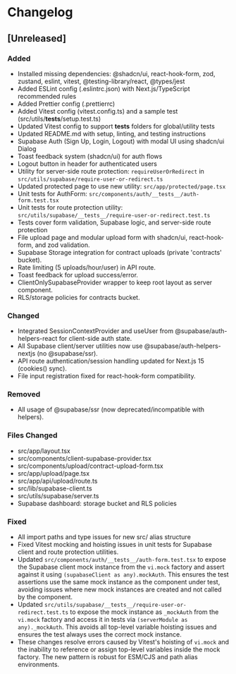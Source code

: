 # Changelog

## [Unreleased]

### Added

- Installed missing dependencies: @shadcn/ui, react-hook-form, zod, zustand, eslint, vitest, @testing-library/react, @types/jest
- Added ESLint config (.eslintrc.json) with Next.js/TypeScript recommended rules
- Added Prettier config (.prettierrc)
- Added Vitest config (vitest.config.ts) and a sample test (src/utils/**tests**/setup.test.ts)
- Updated Vitest config to support **tests** folders for global/utility tests
- Updated README.md with setup, linting, and testing instructions
- Supabase Auth (Sign Up, Login, Logout) with modal UI using shadcn/ui Dialog
- Toast feedback system (shadcn/ui) for auth flows
- Logout button in header for authenticated users
- Utility for server-side route protection: `requireUserOrRedirect` in `src/utils/supabase/require-user-or-redirect.ts`
- Updated protected page to use new utility: `src/app/protected/page.tsx`
- Unit tests for AuthForm: `src/components/auth/__tests__/auth-form.test.tsx`
- Unit tests for route protection utility: `src/utils/supabase/__tests__/require-user-or-redirect.test.ts`
- Tests cover form validation, Supabase logic, and server-side route protection
- File upload page and modular upload form with shadcn/ui, react-hook-form, and zod validation.
- Supabase Storage integration for contract uploads (private 'contracts' bucket).
- Rate limiting (5 uploads/hour/user) in API route.
- Toast feedback for upload success/error.
- ClientOnlySupabaseProvider wrapper to keep root layout as server component.
- RLS/storage policies for contracts bucket.

### Changed

- Integrated SessionContextProvider and useUser from @supabase/auth-helpers-react for client-side auth state.
- All Supabase client/server utilities now use @supabase/auth-helpers-nextjs (no @supabase/ssr).
- API route authentication/session handling updated for Next.js 15 (cookies() sync).
- File input registration fixed for react-hook-form compatibility.

### Removed

- All usage of @supabase/ssr (now deprecated/incompatible with helpers).

### Files Changed

- src/app/layout.tsx
- src/components/client-supabase-provider.tsx
- src/components/upload/contract-upload-form.tsx
- src/app/upload/page.tsx
- src/app/api/upload/route.ts
- src/lib/supabase-client.ts
- src/utils/supabase/server.ts
- Supabase dashboard: storage bucket and RLS policies

### Fixed

- All import paths and type issues for new src/ alias structure
- Fixed Vitest mocking and hoisting issues in unit tests for Supabase client and route protection utilities.
- Updated `src/components/auth/__tests__/auth-form.test.tsx` to expose the Supabase client mock instance from the `vi.mock` factory and assert against it using `(supabaseClient as any).mockAuth`. This ensures the test assertions use the same mock instance as the component under test, avoiding issues where new mock instances are created and not called by the component.
- Updated `src/utils/supabase/__tests__/require-user-or-redirect.test.ts` to expose the mock instance as `_mockAuth` from the `vi.mock` factory and access it in tests via `(serverModule as any)._mockAuth`. This avoids all top-level variable hoisting issues and ensures the test always uses the correct mock instance.
- These changes resolve errors caused by Vitest's hoisting of `vi.mock` and the inability to reference or assign top-level variables inside the mock factory. The new pattern is robust for ESM/CJS and path alias environments.
